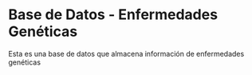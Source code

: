 # Base de Datos - Enfermedades Genéticas

Esta es una base de datos que almacena información de enfermedades genéticas

